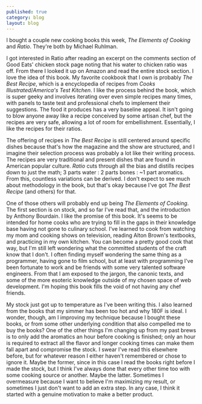 ```yaml
---
published: true
category: blog
layout: blog
---
```

I bought a couple new cooking books this week, _The Elements of Cooking_ and _Ratio_. They're both by Michael Ruhlman.
<!-- more -->
I got interested in Ratio after reading an excerpt on the comments section of Good Eats' chicken stock page noting that his water to chicken ratio was off. From there I looked it up on Amazon and read the entire stock section. I love the idea of this book. My favorite cookbook that I own is probably _The Best Recipe_, which is a encyclopedia of recipes from _Cooks Illustrated_/_America's Test Kitchen_. I like the process behind the book, which is super geeky and involves iterating over even simple recipes many times, with panels to taste test and professional chefs to implement their suggestions. The food it produces has a very baseline appeal. It isn't going to blow anyone away like a recipe conceived by some artisan chef, but the recipes are very safe, allowing a lot of room for embellishment. Essentially, I like the recipes for their ratios.

The offering of recipes in _The Best Recipe_ is still centered around specific dishes because that's how the magazine and the show are structured, and I imagine their selection process was probably a lot like their writing process. The recipes are very traditional and present dishes that are found in American popular culture. _Ratio_ cuts through all the bias and distills recipes down to just the math; 3 parts water : 2 parts bones : ~1 part aromatics. From this, countless variations can be derived. I don't expect to see much about methodology in the book, but that's okay because I've got _The Best Recipe_ (and others) for that.

One of those others will probably end up being _The Elements of Cooking_. The first section is on stock, and so far I've read that, and the introduction by Anthony Bourdain. I like the promise of this book. It's seems to be intended for home cooks who are trying to fill in the gaps in their knowledge base having not gone to culinary school. I've learned to cook from watching my mom and cooking shows on television, reading Alton Brown's textbooks, and practicing in my own kitchen. You can become a pretty good cook that way, but I'm still left wondering what the committed students of the craft know that I don't. I often finding myself wondering the same thing as a programmer, having gone to film school, but at least with programming I've been fortunate to work and be friends with some very talented software engineers. From that I am exposed to the jargon, the canonic texts, and some of the more esoteric knowledge outside of my chosen space of web development. I'm hoping this book fills the void of not having any chef friends.

My stock just got up to temperature as I've been writing this. I also learned from the books that my simmer has been too hot and why 180F is ideal. I wonder, though, am I improving my technique because I bought these books, or from some other underlying condition that also compelled me to buy the books? One of the other things I'm changing up from my past brews is to only add the aromatics an hour before cooking is finished; only an hour is required to extract all the flavor and longer cooking times can make them fall apart and compromise the stock. I swear I've read this elsewhere before, but for whatever reason I either haven't remembered or chose to ignore it. Maybe the former, since in this case I read the books right before I made the stock, but I think I've always done that every other time too with some cooking source or another. Maybe the latter. Sometimes I overmeasure because I want to believe I'm maximizing my result, or sometimes I just don't want to add an extra step. In any case, I think it started with a genuine motivation to make a better product.
